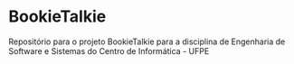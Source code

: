 # BookieTalkie
Repositório para o projeto BookieTalkie para a disciplina de Engenharia de Software e Sistemas do Centro de Informática - UFPE
